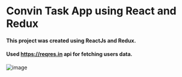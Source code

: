 # Convin Task App using React and Redux

#### This project was created using ReactJs and Redux.
#### Used https://reqres.in api for fetching users data.

![image](https://user-images.githubusercontent.com/69206138/210871057-810f0f6c-563a-454d-8253-3213cdebadaa.png)
